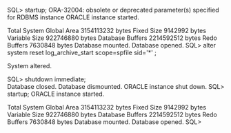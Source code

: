 SQL> startup;
ORA-32004: obsolete or deprecated parameter(s) specified for RDBMS instance
ORACLE instance started.

Total System Global Area 3154113232 bytes
Fixed Size		    9142992 bytes
Variable Size		  922746880 bytes
Database Buffers	 2214592512 bytes
Redo Buffers		    7630848 bytes
Database mounted.
Database opened.
SQL> alter system reset log_archive_start scope=spfile sid='*' ;                                    

System altered.

SQL> shutdown immediate;                                        
Database closed.
Database dismounted.
ORACLE instance shut down.
SQL> startup;
ORACLE instance started.

Total System Global Area 3154113232 bytes
Fixed Size		    9142992 bytes
Variable Size		  922746880 bytes
Database Buffers	 2214592512 bytes
Redo Buffers		    7630848 bytes
Database mounted.
Database opened.
SQL>
